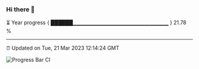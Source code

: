 ### Hi there 👋

⏳ Year progress { ██████▁▁▁▁▁▁▁▁▁▁▁▁▁▁▁▁▁▁▁▁▁▁▁▁ } 21.78 %

---

⏰ Updated on Tue, 21 Mar 2023 12:14:24 GMT

![Progress Bar CI](https://github.com/Shyam-Makwana/GitHub-Actions-Demo/workflows/Progress%20Bar%20CI/badge.svg)
